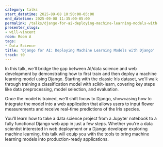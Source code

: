 ```yaml
---
category: talks
start_datetime: 2025-09-08 10:50:00-05:00
end_datetime: 2025-09-08 11:35:00-05:00
permalink: /talks/django-for-ai-deploying-machine-learning-models-with-django/
presenter_slugs:
- will-vincent
room: Room A
tags:
- Data Science
title: 'Django for AI: Deploying Machine Learning Models with Django'
track: t0
---
```


In this talk, we'll bridge the gap between AI/data science and web development by demonstrating how to first train and then deploy a machine learning model using Django. Starting with the classic Iris dataset, we'll walk through training a classification model with scikit-learn, covering key steps like data preprocessing, model selection, and evaluation. 

Once the model is trained, we'll shift focus to Django, showcasing how to integrate the model into a web application that allows users to input flower measurements and receive real-time predictions of the Iris species.

You'll learn how to take a data science project from a Jupyter notebook to a fully functional Django web app in just a few steps. Whether you're a data scientist interested in web deployment or a Django developer exploring machine learning, this talk will equip you with the tools to bring machine learning models into production-ready applications.